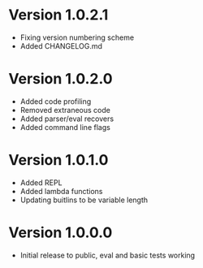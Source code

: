 
Version 1.0.2.1
===============
 *   Fixing version numbering scheme
 *   Added CHANGELOG.md 


Version 1.0.2.0
===============
 *   Added code profiling
 *   Removed extraneous code 
 *   Added parser/eval recovers 
 *   Added command line flags 


Version 1.0.1.0
===============
 *   Added REPL
 *   Added lambda functions 
 *   Updating buitlins to be variable length 

  
Version 1.0.0.0
===============
 *   Initial release to public, eval and basic tests working

